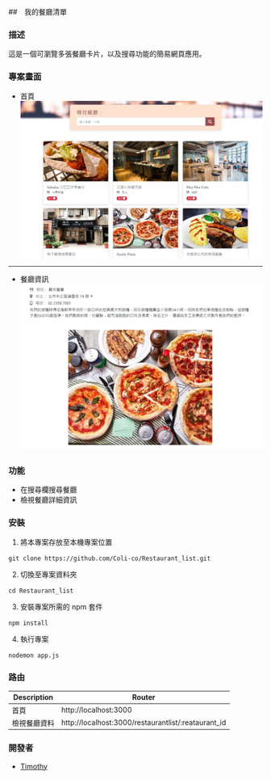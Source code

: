 ##　我的餐廳清單

### 描述

這是一個可瀏覽多張餐廳卡片，以及搜尋功能的簡易網頁應用。

### 專案畫面

- 首頁
  ![Homepage](./public/img/hompage.jpg)

---

- 餐廳資訊
  ![Restaurant_info](./public/img/restaurant_info.jpg)

### 功能

- 在搜尋欄搜尋餐廳
- 檢視餐廳詳細資訊


### 安裝

1. 將本專案存放至本機專案位置

```
git clone https://github.com/Coli-co/Restaurant_list.git
```

2. 切換至專案資料夾

```
cd Restaurant_list
```

3. 安裝專案所需的 npm 套件

```
npm install
```

4. 執行專案

```
nodemon app.js
```

### 路由

| Description  | Router                                              |
| ------------ | --------------------------------------------------- |
| 首頁         | http://localhost:3000                               |
| 檢視餐廳資料 | http://localhost:3000/restaurantlist/:reataurant_id |

### 開發者

+ [Timothy](https://github.com/Coli-co)
